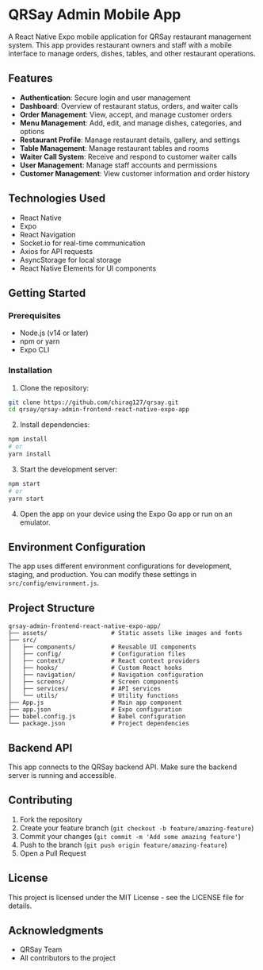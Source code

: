 # QRSay Admin Mobile App

A React Native Expo mobile application for QRSay restaurant management system. This app provides restaurant owners and staff with a mobile interface to manage orders, dishes, tables, and other restaurant operations.

## Features

-   **Authentication**: Secure login and user management
-   **Dashboard**: Overview of restaurant status, orders, and waiter calls
-   **Order Management**: View, accept, and manage customer orders
-   **Menu Management**: Add, edit, and manage dishes, categories, and options
-   **Restaurant Profile**: Manage restaurant details, gallery, and settings
-   **Table Management**: Manage restaurant tables and rooms
-   **Waiter Call System**: Receive and respond to customer waiter calls
-   **User Management**: Manage staff accounts and permissions
-   **Customer Management**: View customer information and order history

## Technologies Used

-   React Native
-   Expo
-   React Navigation
-   Socket.io for real-time communication
-   Axios for API requests
-   AsyncStorage for local storage
-   React Native Elements for UI components

## Getting Started

### Prerequisites

-   Node.js (v14 or later)
-   npm or yarn
-   Expo CLI

### Installation

1. Clone the repository:

```bash
git clone https://github.com/chirag127/qrsay.git
cd qrsay/qrsay-admin-frontend-react-native-expo-app
```

2. Install dependencies:

```bash
npm install
# or
yarn install
```

3. Start the development server:

```bash
npm start
# or
yarn start
```

4. Open the app on your device using the Expo Go app or run on an emulator.

## Environment Configuration

The app uses different environment configurations for development, staging, and production. You can modify these settings in `src/config/environment.js`.

## Project Structure

```
qrsay-admin-frontend-react-native-expo-app/
├── assets/                  # Static assets like images and fonts
├── src/
│   ├── components/          # Reusable UI components
│   ├── config/              # Configuration files
│   ├── context/             # React context providers
│   ├── hooks/               # Custom React hooks
│   ├── navigation/          # Navigation configuration
│   ├── screens/             # Screen components
│   ├── services/            # API services
│   └── utils/               # Utility functions
├── App.js                   # Main app component
├── app.json                 # Expo configuration
├── babel.config.js          # Babel configuration
└── package.json             # Project dependencies
```

## Backend API

This app connects to the QRSay backend API. Make sure the backend server is running and accessible.

## Contributing

1. Fork the repository
2. Create your feature branch (`git checkout -b feature/amazing-feature`)
3. Commit your changes (`git commit -m 'Add some amazing feature'`)
4. Push to the branch (`git push origin feature/amazing-feature`)
5. Open a Pull Request

## License

This project is licensed under the MIT License - see the LICENSE file for details.

## Acknowledgments

-   QRSay Team
-   All contributors to the project

